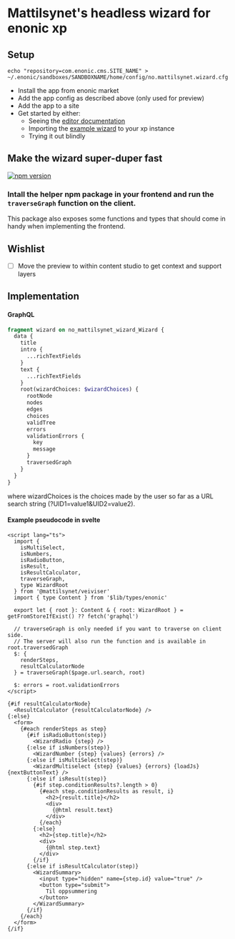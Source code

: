 # Mattilsynet's headless wizard for enonic xp

## Setup
`
echo "repository=com.enonic.cms.SITE_NAME" > ~/.enonic/sandboxes/SANDBOXNAME/home/config/no.mattilsynet.wizard.cfg
`
* Install the app from enonic market
* Add the app config as described above (only used for preview)
* Add the app to a site
* Get started by either:
  * Seeing the [editor documentation](doc/editor-doc.pdf)
  * Importing the [example wizard](doc/wizard-example.zip) to your xp instance
  * Trying it out blindly

## Make the wizard super-duper fast
[![npm version](https://badge.fury.io/js/@mattilsynet%2Fveiviser.svg)](https://badge.fury.io/js/@mattilsynet%2Fveiviser)
### Intall the helper npm package in your frontend and run the `traverseGraph` function on the client.
This package also exposes some functions and types that should come in handy when implementing the frontend.

## Wishlist
- [ ] Move the preview to within content studio to get context and support layers

## Implementation

#### GraphQL
```graphql
fragment wizard on no_mattilsynet_wizard_Wizard {
  data {
    title
    intro {
      ...richTextFields
    }
    text {
      ...richTextFields
    }
    root(wizardChoices: $wizardChoices) {
      rootNode
      nodes
      edges
      choices
      validTree
      errors
      validationErrors {
        key
        message
      }
      traversedGraph
    }
  }
}
```
where wizardChoices is the choices made by the user so far as a URL search string (?UID1=value1&UID2=value2).

#### Example pseudocode in svelte

```sveltehtml
<script lang="ts">
  import {
    isMultiSelect,
    isNumbers,
    isRadioButton,
    isResult,
    isResultCalculator,
    traverseGraph,
    type WizardRoot
  } from '@mattilsynet/veiviser'
  import { type Content } from '$lib/types/enonic'

  export let { root }: Content & { root: WizardRoot } = getFromStoreIfExist() ?? fetch('graphql')

  // traverseGraph is only needed if you want to traverse on client side.
  // The server will also run the function and is available in root.traversedGraph
  $: {
    renderSteps,
    resultCalculatorNode
  } = traverseGraph($page.url.search, root)

  $: errors = root.validationErrors
</script>

{#if resultCalculatorNode}
  <ResultCalculator {resultCalculatorNode} />
{:else}
  <form>
    {#each renderSteps as step}
      {#if isRadioButton(step)}
        <WizardRadio {step} />
      {:else if isNumbers(step)}
        <WizardNumber {step} {values} {errors} />
      {:else if isMultiSelect(step)}
        <WizardMultiselect {step} {values} {errors} {loadJs} {nextButtonText} />
      {:else if isResult(step)}
        {#if step.conditionResults?.length > 0}
          {#each step.conditionResults as result, i}
            <h2>{result.title}</h2>
            <div>
              {@html result.text}
            </div>
          {/each}
        {:else}
          <h2>{step.title}</h2>
          <div>
            {@html step.text}
          </div>
        {/if}
      {:else if isResultCalculator(step)}
        <WizardSummary>
          <input type="hidden" name={step.id} value="true" />
          <button type="submit">
            Til oppsummering
          </button>
        </WizardSummary>
      {/if}
    {/each}
  </form>
{/if}
```
